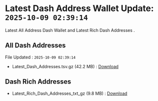 # Latest Dash Address Wallet Update: `2025-10-09 02:39:14`

Latest All Address Dash Wallet and Latest Rich Dash Addresses .

## All Dash Addresses

File Updated : `2025-10-09 02:39:14`

- Latest_Dash_Addresses.tsv.gz (42.2 MB) : [Download](https://github.com/Pymmdrza/Rich-Address-Wallet/releases/tag/Dash)

## Dash Rich Addresses

- Latest_Rich_Dash_Addresses_txt_gz (9.8 MB) : [Download](https://github.com/Pymmdrza/Rich-Address-Wallet/releases/tag/Dash)
